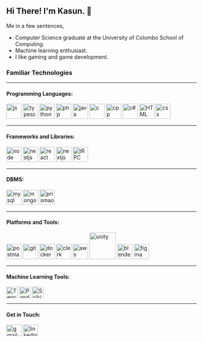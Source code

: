 ## Hi There! I'm Kasun. 👋

Me in a few sentences, 

- Computer Science graduate at the University of Colombo School of Computing.
- Machine learning enthusiast.
- I like gaming and game development.


<h3 align="left">Familiar Technologies</h3>
<hr>
<h4 align="left">Programming Languages:</h4>
<p align="left">
    <!-- Javascript -->
    <img src="https://github.com/KM-drago/KM-drago/assets/62215420/5bc0bcc3-443f-4247-8d18-6e3473ce9db1" alt="js" width="40" height="40"/>
    <!-- TypeScript -->
    <img src="https://github.com/KM-drago/KM-drago/assets/62215420/cb747457-c759-47fe-a16e-9a053aef57fa" alt="typescript" width="40" height="40"/>
    <!-- Python -->
    <img src="https://github.com/KM-drago/KM-drago/assets/62215420/a96a1fcb-afaf-44b7-8cc2-d7856f766d05" alt="python" width="40" height="40"/>
    <!-- PHP -->
    <img src="https://github.com/KM-drago/KM-drago/assets/62215420/56f473f1-9bf1-4cf5-b8d6-060cd5448fbd" alt="php" width="40" height="40"/>
    <!--Java -->
    <img src="https://github.com/KM-drago/KM-drago/assets/62215420/c887da41-50b1-472e-b97a-efe72cc7a7af" alt="java" width="40" height="40"/>
    <!-- C -->
    <img src="https://github.com/KM-drago/KM-drago/assets/62215420/19c20510-c8ca-4926-9988-e3e413972188" alt="c" width="40" height="40"/>
    <!-- C++ -->
    <img src="https://github.com/KM-drago/KM-drago/assets/62215420/26d16d3d-d942-4950-9dab-57c57f9da7d5" alt="cpp" width="40" height="40"/>
    <!-- C# -->
    <img src="https://github.com/KM-drago/KM-drago/assets/62215420/ba438df3-f5b7-4f73-a8ca-5777bf2142f6" alt="c#" width="40" height="40"/>
    <!-- HTML -->
    <img src="https://github.com/KM-drago/KM-drago/assets/62215420/3ba045a9-99cc-43ea-916d-035804181b3d" alt="HTML" width="40" height="40"/>
    <!-- CSS -->
    <img src="https://github.com/KM-drago/KM-drago/assets/62215420/c2ed28a8-2f1c-4fdf-9e19-5f419a38af05" alt="css" width="40" height="40"/>
</p>


<hr>
<h4 align="left">Frameworks and Libraries:</h4>
<p align="left">
     <!-- NodeJS -->
    <img src="https://github.com/KM-drago/KM-drago/assets/62215420/65deec74-340a-438a-80b1-92518b127ac0" alt="node" width="40" height="40"/>
     <!-- NestJS -->
    <img src="https://github.com/KM-drago/KM-drago/assets/62215420/7a4165eb-160f-4dac-bf78-c4874a1fdaae" alt="nestjs" width="40" height="40"/>
    <!-- ReactJS -->
    <img src="https://github.com/KM-drago/KM-drago/assets/62215420/0c9cbcb4-7c22-48e7-a4eb-4cb31d92c298" alt="react" width="40" height="40"/>
    <!-- NextJS -->
    <img src="https://github.com/user-attachments/assets/cbe9b43f-7f09-4a13-9f32-019fa3d91eaf" alt="nextjs" width="40" height="40"/>
    <!-- tRPC -->
    <img src="https://github.com/user-attachments/assets/2857cfde-5166-4646-97d7-49cc6e57661e" alt="tRPC" width="40" height="40"/>
</p>


<hr>
<h4 align="left">DBMS:</h4>
<p align="left">
     <!-- MySQL -->
    <img src="https://github.com/KM-drago/KM-drago/assets/62215420/d73da2e9-41e4-4c79-93a0-79c1551f7d7b" alt="mysql" width="40" height="40"/>
     <!-- MongoDB -->
    <img src="https://github.com/KM-drago/KM-drago/assets/62215420/bc3f0754-fc99-499e-8abf-4059a4dea6bc" alt="mongodb" width="40" height="40"/>
    <!-- PrismaORM -->
    <img src="https://github.com/KM-drago/KM-drago/assets/62215420/e2072b4e-e263-47a2-b7a2-dd29ce7c0830" alt="prismaorm" width="40" height="40"/>
</p>

<hr>
<h4 align="left">Platforms and Tools:</h4>
<p align="left">
    <!-- Postman -->
    <img src="https://github.com/KM-drago/KM-drago/assets/62215420/48d6d176-48cc-46f8-a234-9cfc72e95ee0" alt="postman" width="40" height="40"/>
    <!-- Git -->
    <img src="https://github.com/KM-drago/KM-drago/assets/62215420/fe2e63a1-e76b-4609-a587-9b76858a021c" alt="git" width="40" height="40"/>
    <!-- Docker -->
    <img src="https://github.com/KM-drago/KM-drago/assets/62215420/a2b7f374-a17f-427e-8a87-429cf5c7020b" alt="docker" width="40" height="40"/>
    <!-- Clerk -->
    <img src="https://github.com/user-attachments/assets/ed0433aa-8af9-4177-b8ba-897081768472" alt="clerk" width="40" height="40"/>
    <!-- AWS -->
    <img src="https://github.com/KM-drago/KM-drago/assets/62215420/faa43a46-9791-4a6b-89c8-a2a79e16f630" alt="aws" width="40"/>
    <!-- Unity -->
    <img src="https://github.com/KM-drago/KM-drago/assets/62215420/668ea1b5-c60a-49ba-b155-012750615f2c" alt="unity" width="70"/>
    <!-- Blender -->
    <img src="https://github.com/KM-drago/KM-drago/assets/62215420/06d1c12b-0e15-437a-af38-96f6551d5a15" alt="blender" width="40" height="40"/>
    <!-- Figma -->
    <img src="https://github.com/KM-drago/KM-drago/assets/62215420/2fba40b3-1135-4936-9ef4-fe5d37be634a" alt="figma" width="40" height="40"/>
</p>

<hr>
<h4 align="left">Machine Learning Tools:</h4>
<p align="left">
    <!-- TensorFlow -->
    <img align="center" src="https://github.com/user-attachments/assets/017263bc-b99a-48da-9431-7064c3a2fcd9" alt="TensorFlow" height="30" />
    <!-- Pandas   -->
    <img align="center" src="https://github.com/user-attachments/assets/af7eb39c-0650-450b-9759-74d8c663a0ae" alt="Pandas" height="30" />
    <!-- SciKitLearn   -->
    <img align="center" src="https://github.com/user-attachments/assets/9441ed66-c5e8-481c-81a6-6b0246ece83a" alt="ScikitLearn" height="30"/>
</p>

<hr>
<h4 align="left">Get in Touch:</h4>
<p align="left">
    <!-- Gmail -->
    <a href="mailto:t.kasun.mendis@gmail.com" target="_blank"><img align="center" src="https://github.com/KM-drago/KM-drago/assets/62215420/9fbba868-2ffb-4bb2-b3e3-65e75cccc2df" alt="gmail" height="30" width="40" /></a>
    <!-- linkedin   -->
    <a href="https://www.linkedin.com/in/tksm/" target="_blank"><img align="center" src="https://github.com/KM-drago/KM-drago/assets/62215420/efa02750-f31b-4730-9d44-c9aa7d172f70" alt="linkedin" height="30" width="40" /></a>
</p>
